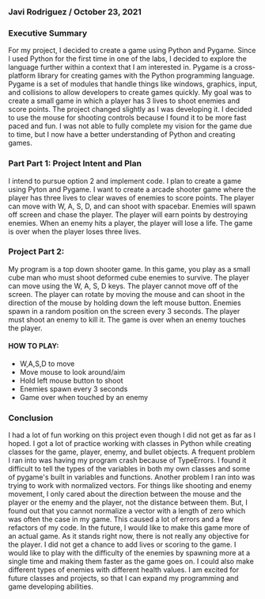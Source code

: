 ### Javi Rodriguez / October 23, 2021

### Executive Summary

For my project, I decided to create a game using Python and Pygame. Since I used Python for the first time in one of the labs, I decided to explore the language further within a context that I am interested in. Pygame is a cross-platform library for creating games with the Python programming language. Pygame is a set of modules that handle things like windows, graphics, input, and collisions to allow developers to create games quickly. My goal was to create a small game in which a player has 3 lives to shoot enemies and score points. The project changed slightly as I was developing it. I decided to use the mouse for shooting controls because I found it to be more fast paced and fun. I was not able to fully complete my vision for the game due to time, but I now have a better understanding of Python and creating games.

### Part Part 1: Project Intent and Plan

I intend to pursue option 2 and implement code. I plan to create a game using Pyton and Pygame. I want to create a arcade shooter game where the player has three lives to clear waves of enemies to score points. The player can move with W, A, S, D, and can shoot with spacebar. Enemies will spawn off screen and chase the player. The player will earn points by destroying enemies. When an enemy hits a player, the player will lose a life. The game is over when the player loses three lives.

### Project Part 2:

My program is a top down shooter game. In this game, you play as a small cube man who must shoot deformed cube enemies to survive. The player can move using the W, A, S, D keys. The player cannot move off of the screen. The player can rotate by moving the mouse and can shoot in the direction of the mouse by holding down the left mouse button. Enemies spawn in a random position on the screen every 3 seconds. The player must shoot an enemy to kill it. The game is over when an enemy touches the player.

#### HOW TO PLAY:
* W,A,S,D to move
* Move mouse to look around/aim
* Hold left mouse button to shoot
* Enemies spawn every 3 seconds
* Game over when touched by an enemy

### Conclusion

I had a lot of fun working on this project even though I did not get as far as I hoped. I got a lot of practice working with classes in Python while creating classes for the game, player, enemy, and bullet objects. A frequent problem I ran into was having my program crash because of TypeErrors. I found it difficult to tell the types of the variables in both my own classes and some of pygame's built in variables and functions. Another problem I ran into was trying to work with normalized vectors. For things like shooting and enemy movement, I only cared about the direction between the mouse and the player or the enemy and the player, not the distance between them. But, I found out that you cannot normalize a vector with a length of zero which was often the case in my game. This caused a lot of errors and a few refactors of my code. In the future, I would like to make this game more of an actual game. As it stands right now, there is not really any objective for the player. I did not get a chance to add lives or scoring to the game. I would like to play with the difficulty of the enemies by spawning more at a single time and making them faster as the game goes on. I could also make different types of enemies with different health values. I am excited for future classes and projects, so that I can expand my programming and game developing abilities.
